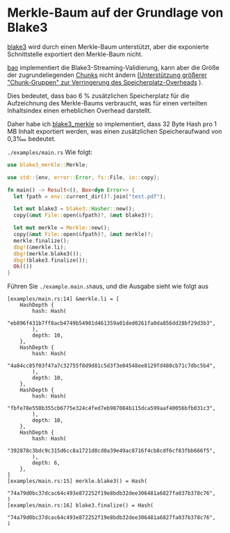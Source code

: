 # Merkle-Baum auf der Grundlage von Blake3

[blake3](https://github.com/BLAKE3-team/BLAKE3) wird durch einen Merkle-Baum unterstützt, aber die exponierte Schnittstelle exportiert den Merkle-Baum nicht.

[bao](https://github.com/oconnor663/bao) implementiert die Blake3-Streaming-Validierung, kann aber die Größe der zugrundeliegenden [Chunks](https://github.com/oconnor663/bao/issues/34) nicht ändern [(Unterstützung größerer "Chunk-Gruppen" zur Verringerung des Speicherplatz-Overheads](https://github.com/oconnor663/bao/issues/34) ).

Dies bedeutet, dass bao 6 % zusätzlichen Speicherplatz für die Aufzeichnung des Merkle-Baums verbraucht, was für einen verteilten Inhaltsindex einen erheblichen Overhead darstellt.

Daher habe ich [blake3_merkle](https://github.com/rmw-lib/blake3_merkle) so implementiert, dass 32 Byte Hash pro 1 MB Inhalt exportiert werden, was einen zusätzlichen Speicheraufwand von 0,3‱ bedeutet.

`./examples/main.rs` Wie folgt:

```rust
use blake3_merkle::Merkle;

use std::{env, error::Error, fs::File, io::copy};

fn main() -> Result<(), Box<dyn Error>> {
  let fpath = env::current_dir()?.join("test.pdf");

  let mut blake3 = blake3::Hasher::new();
  copy(&mut File::open(&fpath)?, &mut blake3)?;

  let mut merkle = Merkle::new();
  copy(&mut File::open(&fpath)?, &mut merkle)?;
  merkle.finalize();
  dbg!(&merkle.li);
  dbg!(merkle.blake3());
  dbg!(blake3.finalize());
  Ok(())
}
```

Führen Sie `./example.main.sh`aus, und die Ausgabe sieht wie folgt aus

```
[examples/main.rs:14] &merkle.li = [
    HashDepth {
        hash: Hash(
            "eb896f431b7ff8acb4749b54981d461359a01ded0261fa0da856dd28bf29d3b3",
        ),
        depth: 10,
    },
    HashDepth {
        hash: Hash(
            "4a84cc85f03f47a7c32755f8d9d81c5d3f3e04548ee8129fd480cb71c7dbc5b4",
        ),
        depth: 10,
    },
    HashDepth {
        hash: Hash(
            "fbfe78e550b355cb6775e324c4fed7eb987084b115dca599aaf40056bfb031c3",
        ),
        depth: 10,
    },
    HashDepth {
        hash: Hash(
            "392878c3bdc9c315d6cc8a1721d8cd0a39e49ac8716f4cb8cdf6cf83fbb666f5",
        ),
        depth: 6,
    },
]
[examples/main.rs:15] merkle.blake3() = Hash(
    "74a79d0bc37dcac64c493e872252f19e8bdb32dee306481a6827fa037b378c76",
)
[examples/main.rs:16] blake3.finalize() = Hash(
    "74a79d0bc37dcac64c493e872252f19e8bdb32dee306481a6827fa037b378c76",
)
```